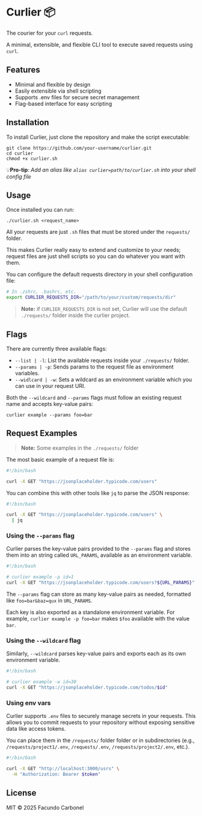 # Curlier 📦

The courier for your `curl` requests.

A minimal, extensible, and flexible CLI tool to execute saved requests using `curl`.

## Features

- Minimal and flexible by design
- Easily extensible via shell scripting
- Supports .env files for secure secret management
- Flag-based interface for easy scripting

## Installation

To install Curlier, just clone the repository and make the script executable:

```shell
git clone https://github.com/your-username/curlier.git
cd curlier
chmod +x curlier.sh
```

💡**Pro-tip**: _Add an alias like `alias curlier=path/to/curlier.sh` into your shell config file_

## Usage

Once installed you can run:

```shell
./curlier.sh <request_name>
```

All your requests are just `.sh` files that must be stored under the `requests/` folder.

This makes Curlier really easy to extend and customize to your needs; request files are just shell scripts so you can do whatever you want with them.

You can configure the default requests directory in your shell configuration file:

```bash
# In .zshrc, .bashrc, etc.
export CURLIER_REQUESTS_DIR="/path/to/your/custom/requests/dir"
```

> **Note:** if `CURLIER_REQUESTS_DIR` is not set, Curlier will use the default `./requests/` folder inside the curlier project.

## Flags

There are currently three available flags:

- `--list | -l`: List the available requests inside your `./requests/` folder.
- `--params | -p`: Sends params to the request file as environment variables.
- `--widlcard | -w`: Sets a wildcard as an environment variable which you can use in your request URI.

Both the `--wildcard` and `--params` flags must follow an existing request name and accepts key-value pairs:

```shell
curlier example --params foo=bar
```

## Request Examples

> **Note:** Some examples in the `./requests/` folder

The most basic example of a request file is:

```bash
#!/bin/bash

curl -X GET "https://jsonplaceholder.typicode.com/users"
```

You can combine this with other tools like `jq` to parse the JSON response:

```bash
#!/bin/bash

curl -X GET "https://jsonplaceholder.typicode.com/users" \
  | jq
```

### Using the `--params` flag

Curlier parses the key-value pairs provided to the `--params` flag and stores them into an string called `URL_PARAMS`, available as an environment variable.

```bash
#!/bin/bash

# curlier example -p id=1
curl -X GET "https://jsonplaceholder.typicode.com/users?${URL_PARAMS}" # this will return the user with id=1
```

The `--params` flag can store as many key-value pairs as needed, formatted like `foo=bar&baz=qux` in `URL_PARAMS`.

Each key is also exported as a standalone environment variable. For example, `curlier example -p foo=bar` makes `$foo` available with the value `bar`.

### Using the `--wildcard` flag

Similarly, `--wildcard` parses key-value pairs and exports each as its own environment variable.

```bash
#!/bin/bash

# curlier example -w id=30
curl -X GET "https://jsonplaceholder.typicode.com/todos/$id"
```

### Using env vars

Curlier supports `.env` files to securely manage secrets in your requests. This allows you to commit requests to your repository without exposing sensitive data like access tokens.

You can place them in the `/requests/` folder folder or in subdirectories (e.g., `/requests/project1/.env`, `/requests/.env`, `/requests/project2/.env`, etc.).

```bash
#!/bin/bash

curl -X GET "http://localhost:3000/usrs" \
  -H "Authorization: Bearer $token"
```

## License

MIT © 2025 Facundo Carbonel
